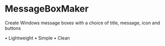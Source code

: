 # MessageBoxMaker
Create Windows message boxes with a choice of title, message, icon and buttons

• Lightweight
• Simple
• Clean
